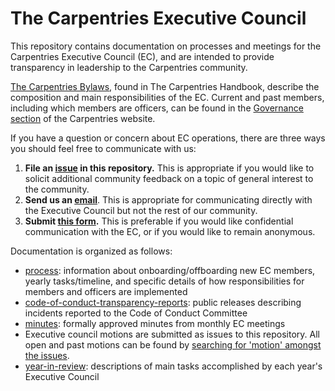# The Carpentries Executive Council

This repository contains documentation on processes and meetings for the Carpentries Executive Council (EC), and are intended to provide transparency in leadership to the Carpentries community.

[The Carpentries Bylaws](https://docs.carpentries.org/topic_folders/governance/bylaws.html#executive-council),
found in The Carpentries Handbook, describe the composition and main responsibilities of the EC. Current and past members, including which members are officers, can be found in the [Governance section](http://static.carpentries.org/governance/) of the Carpentries website.

If you have a question or concern about EC operations, there are three ways you should feel free to communicate with us:
1. **File an [issue](https://github.com/carpentries/executive-council-info/issues) in this repository.** This is appropriate if you would like to solicit additional community feedback on a topic of general interest to the community.
2. **Send us an [email](mailto:carpentries-executive-council@carpentries.org)**. This is appropriate for communicating directly with the Executive Council but not the rest of our community. 
3. **Submit [this form](https://docs.google.com/forms/d/e/1FAIpQLScdo7AlYfeQN-z5dnO-p8KVI8t17kQUc1VH-Cvrlga5txIwCA/viewform?usp=sf_link).** This is preferable if you would like confidential communication with the EC, or if you would like to remain anonymous.

Documentation is organized as follows:
* [process](process): information about onboarding/offboarding new EC members, yearly tasks/timeline, and specific details of how responsibilities for members and officers are implemented
* [code-of-conduct-transparency-reports](code-of-conduct-transparency-reports): public releases describing incidents reported to the Code of Conduct Committee
* [minutes](minutes): formally approved minutes from monthly EC meetings
* Executive council motions are submitted as issues to this repository. All open and past motions can be found by [searching for 'motion' amongst the issues](https://github.com/carpentries/executive-council-info/issues?q=is%3Aissue+motion). 
* [year-in-review](year-in-review): descriptions of main tasks accomplished by each year's Executive Council
